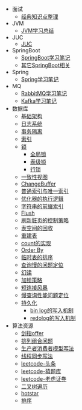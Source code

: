 * 面试  
  * [经典知识点整理](./docs/经典面试整理.md)
* JVM
  * [JVM学习总结](./docs/JVM学习总结.md)
* JUC
  * [JUC](./docs/周阳面试笔记/JUC多线程及高并发.md)
* SpringBoot
  * [SpringBoot学习笔记](./docs/SpringBoot笔记/Spring%20Boot笔记.md)
  * [其它SpringBoot相关](./docs/Springboot.md)
* Spring
  * [Spring学习笔记](./docs/spring学习笔记.md) 
* MQ
  * [RabbitMQ学习笔记](./docs/mq.md)
  * [Kafka学习笔记](./docs/other/Kafka/Kafka基本术语.md)
* 数据库
  * [基础架构](./docs/other/MySQL/基础架构)
  * [日志系统](./docs/other/MySQL/日志系统)
  * [事务隔离](./docs/other/MySQL/事务隔离)
  * [索引](./docs/other/MySQL/索引)
  * [锁](./docs/other/MySQL/锁)
    * [全局锁](./docs/other/MySQL/全局锁)
    * [表级锁](./docs/other/MySQL/表级锁)
    * [行锁](./docs/other/MySQL/行锁)
  * [一致性视图](./docs/other/MySQL/一致性视图)
  * [ChangeBuffer](./docs/other/MySQL/ChangeBuffer)
  * [普通索引与唯一索引](./docs/other/MySQL/普通索引与唯一索引)
  * [优化器的执行逻辑](./docs/other/MySQL/优化器的执行逻辑)
  * [字符串的前缀索引](./docs/other/MySQL/字符串的前缀索引)
  * [Flush](./docs/other/MySQL/Flush)
  * [刷新脏页的控制策略](./docs/other/MySQL/刷新脏页的控制策略)
  * [表空间的回收](./docs/other/MySQL/表空间的回收)
  * [重建表](./docs/other/MySQL/重建表)
  * [count的实现](./docs/other/MySQL/count的实现)
  * [Order By](./docs/other/MySQL/orderby)
  * [临时表的排序](./docs/other/MySQL/临时表的排序)
  * [查询慢的问题定位](./docs/other/MySQL/查询慢的问题定位)
  * [幻读](./docs/other/MySQL/幻读)
  * [加锁策略](./docs/other/MySQL/加锁策略)
  * [短连接风暴](./docs/other/MySQL/短连接风暴)
  * [慢查询性能问题定位](./docs/other/MySQL/慢查询性能问题定位)
  * [持久化](./docs/other/MySQL/持久化)
    * [bin log的写入机制](./docs/other/MySQL/binlog的写入机制)
    * [redolog的写入机制](./docs/other/MySQL/redolog的写入机制)
* 算法资源
  * [剑指offer](./docs/算法题笔记/剑指offer算法整理.md)
  * [排列组合问题](./docs/算法题笔记/排列组合问题.md)
  * [生产者消费者模型写法](./docs/算法题笔记/生产者消费者模型写法.md) 
  * [线程同步写法](./docs/算法题笔记/线程同步写法.md)
  * [leetcode-头条](./docs/算法题笔记/leetcode-头条.md) 
  * [leetcode-猿题库](./docs/算法题笔记/leetcode-猿题库.md) 
  * [leetcode-老虎证券](./docs/算法题笔记/leetcode-老虎证券.md) 
  * [二叉树遍历](./docs/算法题笔记/二叉树遍历.md)
  * [hotstar](./docs/算法题笔记/hotstar.md)
  * [排序](./docs/算法题笔记/排序.md)
